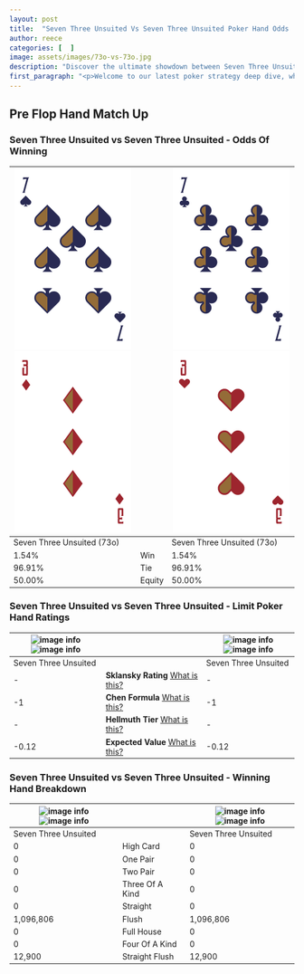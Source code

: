 ```yaml
---
layout: post
title:  "Seven Three Unsuited Vs Seven Three Unsuited Poker Hand Odds | Which Is The Better Hand In Poker? A Complete Guide"
author: reece
categories: [  ]
image: assets/images/73o-vs-73o.jpg
description: "Discover the ultimate showdown between Seven Three Unsuited and Seven Three Unsuited in poker! Uncover the odds, strategies, and scenarios where one hand triumphs over the other. Get ready to up your poker game with this thrilling analysis."
first_paragraph: "<p>Welcome to our latest poker strategy deep dive, where we're pitting two distinct hands against each other in a high-stakes showdown: Seven Three Unsuited vs Seven Three Unsuited.</p><p>In the dynamic world of poker, every decision counts, and knowing which hand holds the upper hand is key to your success at the table.</p><p>In this article, we'll dissect these two hands, explore the scenarios where one dominates the other, and equip you with the knowledge to make strategic choices that can tip the odds in your favor.</p><p>Get ready to unravel the intriguing dynamics of these poker hands and elevate your game to new heights.</p>"
---
```




[comment]: # (sp0)

## Pre Flop Hand Match Up

<div class="table hand-ratings" markdown="1"> 



### Seven Three Unsuited vs Seven Three Unsuited - Odds Of Winning


    
| ![image info](assets/images/hand1/7.png) ![image info](assets/images/hand1/3o.png) |  | ![image info](assets/images/hand2/7.png) ![image info](assets/images/hand2/3o.png) |
| -------- | -------- | -------- |
| Seven Three Unsuited (73o) |  | Seven Three Unsuited (73o) |
| 1.54% | Win | 1.54% |
| 96.91% | Tie | 96.91% |
| 50.00% | Equity | 50.00% |




[comment]: # (sp1)



### Seven Three Unsuited vs Seven Three Unsuited - Limit Poker Hand Ratings


    
| ![image info](https://www.riverpairs.com/assets/images/hand1/7.png) ![image info](https://www.riverpairs.com/assets/images/hand1/3o.png) |  | ![image info](https://www.riverpairs.com/assets/images/hand2/7.png) ![image info](https://www.riverpairs.com/assets/images/hand2/3o.png) |
| -------- | -------- | -------- |
| Seven Three Unsuited |  | Seven Three Unsuited |
| - | **Sklansky Rating** [What is this?](/sklansky-rating-explained) | - |
| -1 | **Chen Formula** [What is this?](/chen-formula-explained) | -1 |
| - | **Hellmuth Tier** [What is this?](/Hellmuth-tier-explained) | - |
| -0.12 | **Expected Value** [What is this?](/expected-value-explained) | -0.12 |




[comment]: # (sp2)



### Seven Three Unsuited vs Seven Three Unsuited - Winning Hand Breakdown


    
| ![image info](https://www.riverpairs.com/assets/images/hand1/7.png) ![image info](https://www.riverpairs.com/assets/images/hand1/3o.png) |  | ![image info](https://www.riverpairs.com/assets/images/hand2/7.png) ![image info](https://www.riverpairs.com/assets/images/hand2/3o.png) |
| -------- | -------- | -------- |
| Seven Three Unsuited |  | Seven Three Unsuited |
| 0 | High Card | 0 |
| 0 | One Pair | 0 |
| 0 | Two Pair | 0 |
| 0 | Three Of A Kind | 0 |
| 0 | Straight | 0 |
| 1,096,806 | Flush | 1,096,806 |
| 0 | Full House | 0 |
| 0 | Four Of A Kind | 0 |
| 12,900 | Straight Flush | 12,900 |




[comment]: # (sp3)



</div>

[comment]: # (sp4)



[comment]: # (sp5)

